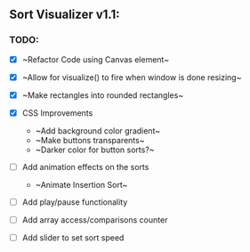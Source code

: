 
## Sort Visualizer v1.1:

### TODO:

- [x] ~Refactor Code using Canvas element~
- [x] ~Allow for visualize() to fire when window is done resizing~
- [x] ~Make rectangles into rounded rectangles~
- [x] CSS Improvements
    * ~Add background color gradient~
    * ~Make buttons transparents~
    * ~Darker color for button sorts?~
- [ ] Add animation effects on the sorts
    * ~Animate Insertion Sort~
- [ ] Add play/pause functionality
- [ ] Add array access/comparisons counter
- [ ] Add slider to set sort speed

